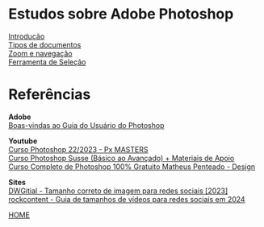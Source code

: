 # Estudos sobre Adobe Photoshop

[Introdução](introducao/introducao.md)    
[Tipos de documentos](tipos_documentos/tipos_documentos.md)   
[Zoom e navegação](zoom/zoom.md)   
[Ferramenta de Seleção](selecao_letreiro/selecao_letreiro.md)

# Referências

**Adobe**   
[Boas-vindas ao Guia do Usuário do Photoshop](https://helpx.adobe.com/br/photoshop/user-guide.html)   

**Youtube**   
[Curso Photoshop 22/2023 - Px MASTERS](https://www.youtube.com/playlist?list=PLquSXjlsANIX1dUMzYkkjI7w4gbH8KO7a)   
[Curso Photoshop Susse (Básico ao Avançado) + Materiais de Apoio](https://www.youtube.com/playlist?list=PLuDfCQO9tvX1x6G-JCINP8SfgneLB7mtV)   
[Curso Completo de Photoshop 100% Gratuito Matheus Penteado - Design](https://www.youtube.com/playlist?list=PL36fy0HIN6VrzMqqsa8I6q3zYR7nSDZmK)   

**Sites**   
[DWGitial - Tamanho correto de imagem para redes sociais [2023]](https://dwdigital.com.br/tamanho-de-imagem-para-redes-sociais-2023/)   
[rockcontent - Guia de tamanhos de vídeos para redes sociais em 2024](https://rockcontent.com/br/blog/tamanhos-de-videos-redes-sociais/)   

[HOME](../README.md)
